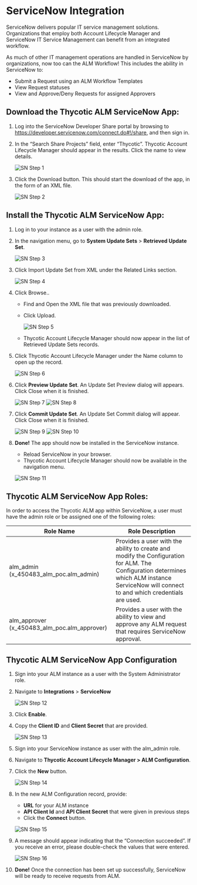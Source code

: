 [title]: # (ServiceNow Integration)
[tags]: # (Account Lifecycle Manager,ALM,ServiceNow)
[priority]: # (5195)

# ServiceNow Integration

ServiceNow delivers popular IT service management solutions. Organizations that employ both Account Lifecycle Manager and ServiceNow IT Service Management can benefit from an integrated workflow. 

As much of other IT management operations are handled in ServiceNow by organizations, now too can the ALM Workflow! This includes the ability in ServiceNow to:
* Submit a Request using an ALM Workflow Templates
* View Request statuses
* View and Approve/Deny Requests for assigned Approvers


## Download the Thycotic ALM ServiceNow App:

1. Log into the ServiceNow Developer Share portal by browsing to https://developer.servicenow.com/connect.do#!/share, and then sign in.
1.  In the “Search Share Projects” field, enter “Thycotic”. Thycotic Account Lifecycle Manager should appear in the results. Click the name to view details.

    ![SN Step 1](images/SN1.png "Service Now Step 1")

1. Click the Download button. This should start the download of the app, in the form of an XML file.

    ![SN Step 2](images/SN2.png "Service Now Step 2")

## Install the Thycotic ALM ServiceNow App:

1. Log in to your instance as a user with the admin role.
1.  In the navigation menu, go to **System Update Sets** > **Retrieved Update Set**.

    ![SN Step 3](images/SN3.png "Service Now Step 3")

1. Click Import Update Set from XML under the Related Links section.

    ![SN Step 4](images/SN4.png "Service Now Step 4")

1. Click Browse..

    * Find and Open the XML file that was previously downloaded.

    * Click Upload.

      ![SN Step 5](images/SN5.png "Service Now Step 5")

    * Thycotic Account Lifecycle Manager should now appear in the list of Retrieved Update Sets records.

1. Click Thycotic Account Lifecycle Manager under the Name column to open up the record.

    ![SN Step 6](images/SN6.png "Service Now Step 6")

1.  Click **Preview Update Set**. An Update Set Preview dialog will appears. Click Close when it is finished.

    ![SN Step 7](images/SN7.png "Service Now Step 7")
    ![SN Step 8](images/SN8.png "Service Now Step 8")

1. Click **Commit Update Set**. An Update Set Commit dialog will appear. Click Close when it is finished.
    
    ![SN Step 9](images/SN9.png "Service Now Step 9")
    ![SN Step 10](images/SN10.png "Service Now Step 10")

1. **Done!** The app should now be installed in the ServiceNow instance. 
    * Reload ServiceNow in your browser.
    * Thycotic Account Lifecycle Manager should now be available in the navigation menu.
    
    ![SN Step 11](images/SN11.png "Service Now Step 11")

## Thycotic ALM ServiceNow App Roles:

In order to access the Thycotic ALM app within ServiceNow, a user must have the admin role or be assigned one of the following roles:

| Role Name           | Role Description |
|---------------------|-------------------------------|
| alm_admin (x_450483_alm_poc.alm_admin)| Provides a user with the ability to create and modify the Configuration for ALM. The Configuration determines which ALM instance ServiceNow will connect to and which credentials are used.|
| alm_approver (x_450483_alm_poc.alm_approver)| Provides a user with the ability to view and approve any ALM request that requires ServiceNow approval.|

## Thycotic ALM ServiceNow App Configuration

1. Sign into your ALM instance as a user with the System Administrator role.
1.  Navigate to **Integrations** > **ServiceNow**

    ![SN Step 12](images/SN12.png "Service Now Step 12")

1. Click **Enable**.
1.  Copy the **Client ID** and **Client Secret** that are provided.
   
    ![SN Step 13](images/SN13.png "Service Now Step 13")

1. Sign into your ServiceNow instance as user with the alm_admin role.
1.  Navigate to **Thycotic Account Lifecycle Manager > ALM Configuration**.
1.  Click the **New** button.

    ![SN Step 14](images/SN14.png "Service Now Step 14")

1. In the new ALM Configuration record, provide:
    * **URL** for your ALM instance
    * **API Client Id** and **API Client Secret** that were given in previous steps
    * Click the **Connect** button.

    ![SN Step 15](images/SN15.png "Service Now Step 15")

1. A message should appear indicating that the “Connection succeeded”. If you receive an error, please double-check the values that were entered.

    ![SN Step 16](images/SN16.png "Service Now Step 16")

1. **Done!** Once the connection has been set up successfully, ServiceNow will be ready to receive requests from ALM.
